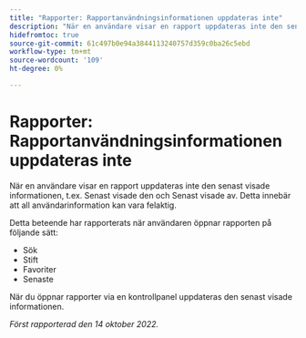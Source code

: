 ```yaml
---
title: "Rapporter: Rapportanvändningsinformationen uppdateras inte"
description: "När en användare visar en rapport uppdateras inte den senast visade informationen, t.ex. det senast visade datumet och senast visade av. Detta innebär att all användarinformation kan vara felaktig."
hidefromtoc: true
source-git-commit: 61c497b0e94a3844113240757d359c0ba26c5ebd
workflow-type: tm+mt
source-wordcount: '109'
ht-degree: 0%

---
```



# Rapporter: Rapportanvändningsinformationen uppdateras inte

När en användare visar en rapport uppdateras inte den senast visade informationen, t.ex. Senast visade den och Senast visade av. Detta innebär att all användarinformation kan vara felaktig.

Detta beteende har rapporterats när användaren öppnar rapporten på följande sätt:

* Sök
* Stift
* Favoriter
* Senaste

När du öppnar rapporter via en kontrollpanel uppdateras den senast visade informationen.

_Först rapporterad den 14 oktober 2022._

